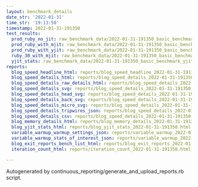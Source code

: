 ```yaml
---
layout: benchmark_details
date_str: '2022-01-31'
time_str: '19:13:50'
timestamp: 2022-01-31-191350
test_results:
  prod_ruby_no_jit: raw_benchmark_data/2022-01-31-191350_basic_benchmark_prod_ruby_no_jit.json
  prod_ruby_with_mjit: raw_benchmark_data/2022-01-31-191350_basic_benchmark_prod_ruby_with_mjit.json
  prod_ruby_with_yjit: raw_benchmark_data/2022-01-31-191350_basic_benchmark_prod_ruby_with_yjit.json
  ruby_30_with_mjit: raw_benchmark_data/2022-01-31-191350_basic_benchmark_ruby_30_with_mjit.json
  yjit_stats: raw_benchmark_data/2022-01-31-191350_basic_benchmark_yjit_stats.json
reports:
  blog_speed_headline_html: reports/blog_speed_headline_2022-01-31-191350.html
  blog_speed_details_html: reports/blog_speed_details_2022-01-31-191350.html
  blog_speed_details_raw_details_html: reports/blog_speed_details_2022-01-31-191350.raw_details.html
  blog_speed_details_svg: reports/blog_speed_details_2022-01-31-191350.svg
  blog_speed_details_head_svg: reports/blog_speed_details_2022-01-31-191350.head.svg
  blog_speed_details_back_svg: reports/blog_speed_details_2022-01-31-191350.back.svg
  blog_speed_details_micro_svg: reports/blog_speed_details_2022-01-31-191350.micro.svg
  blog_speed_details_tripwires_json: reports/blog_speed_details_2022-01-31-191350.tripwires.json
  blog_speed_details_csv: reports/blog_speed_details_2022-01-31-191350.csv
  blog_memory_details_html: reports/blog_memory_details_2022-01-31-191350.html
  blog_yjit_stats_html: reports/blog_yjit_stats_2022-01-31-191350.html
  variable_warmup_warmup_settings_json: reports/variable_warmup_2022-01-31-191350.warmup_settings.json
  variable_warmup_stats_of_interest_json: reports/variable_warmup_2022-01-31-191350.stats_of_interest.json
  blog_exit_reports_bench_list_html: reports/blog_exit_reports_2022-01-31-191350.bench_list.html
  iteration_count_html: reports/iteration_count_2022-01-31-191350.html

---
```

Autogenerated by continuous_reporting/generate_and_upload_reports.rb script.

